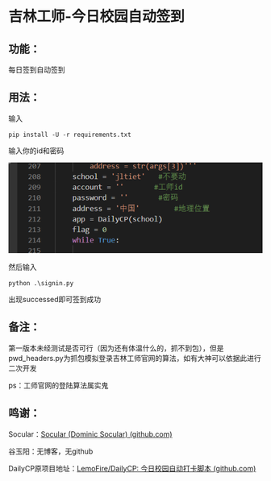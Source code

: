 # 吉林工师-今日校园自动签到

## 功能：

每日签到自动签到

## 用法：

输入

```shell
pip install -U -r requirements.txt
```

输入你的id和密码

![image-20210124021553517](readme/image-20210124021553517.png)

然后输入

```shell
python .\signin.py
```

出现successed即可签到成功

## 备注：

第一版本未经测试是否可行（因为还有体温什么的，抓不到包），但是pwd_headers.py为抓包模拟登录吉林工师官网的算法，如有大神可以依据此进行二次开发

ps：工师官网的登陆算法属实鬼

## 鸣谢：

Socular：[Socular (Dominic Socular) (github.com)](https://github.com/Socular)

谷玉阳：无博客，无github

DailyCP原项目地址：[LemoFire/DailyCP: 今日校园自动打卡脚本 (github.com)](https://github.com/LemoFire/DailyCP)


